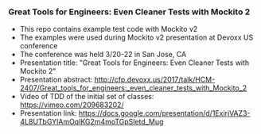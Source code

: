 ### Great Tools for Engineers: Even Cleaner Tests with Mockito 2

* This repo contains example test code with Mockito v2
* The examples were used during Mockito v2 presentation at Devoxx US conference
* The conference was held 3/20-22 in San Jose, CA
* Presentation title: "Great Tools for Engineers: Even Cleaner Tests with Mockito 2"
* Presentation abstract: http://cfp.devoxx.us/2017/talk/HCM-2407/Great_tools_for_engineers:_even_cleaner_tests_with_Mockito_2
* Video of TDD of the initial set of classes: https://vimeo.com/209683202/
* Presentation link: https://docs.google.com/presentation/d/1ExirjVAZ3-4L8UTbGYlAmOqIKG2m4moTGpSletd_Mug